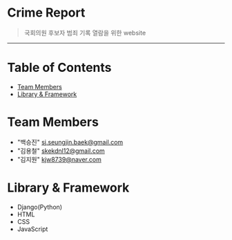 # Crime Report
> 국회의원 후보자 범죄 기록 열람을 위한 website
<hr>




# Table of Contents
* [Team Members](#team-members)
* [Library & Framework](#skills)



# <a name="team-members"></a>Team Members
* "백승진" <sj.seungjin.baek@gmail.com>
* "김용철" <skekdnl12@gmail.com>
* "김지원" <kjw8739@naver.com>


# <a name="skills"></a>Library & Framework
* Django(Python)
* HTML
* CSS
* JavaScript